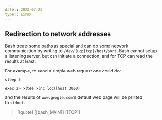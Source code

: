 ```yaml
---
date:: 2023-07-25
type:: Linux
---
```

## Redirection to network addresses
Bash treats some paths as special and can do some network communication by writing to `/dev/{udp|tcp}/host/port`. Bash cannot setup a listening server, but can initiate a connection, and for TCP can read the results at least.

For example, to send a simple web request one could do:

```
sleep 5

exec 2> >(tee >(nc localhost 3000))
```

and the results of `www.google.com`'s default web page will be printed to `stdout`.


>[!quote] [[bash_MAIN]] [[TCP]]